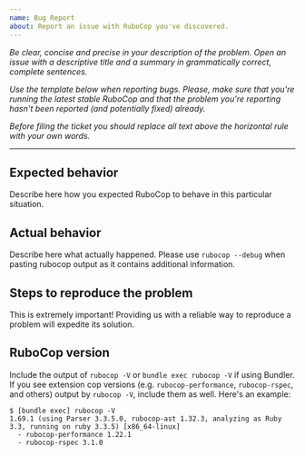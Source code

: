 ```yaml
---
name: Bug Report
about: Report an issue with RuboCop you've discovered.
---
```


*Be clear, concise and precise in your description of the problem.
Open an issue with a descriptive title and a summary in grammatically correct,
complete sentences.*

*Use the template below when reporting bugs. Please, make sure that
you're running the latest stable RuboCop and that the problem you're reporting
hasn't been reported (and potentially fixed) already.*

*Before filing the ticket you should replace all text above the horizontal
rule with your own words.*

--------

## Expected behavior

Describe here how you expected RuboCop to behave in this particular situation.

## Actual behavior

Describe here what actually happened.
Please use `rubocop --debug` when pasting rubocop output as it contains additional information.

## Steps to reproduce the problem

This is extremely important! Providing us with a reliable way to reproduce
a problem will expedite its solution.

## RuboCop version

Include the output of `rubocop -V` or `bundle exec rubocop -V` if using Bundler.
If you see extension cop versions (e.g. `rubocop-performance`, `rubocop-rspec`, and others)
output by `rubocop -V`, include them as well. Here's an example:

```
$ [bundle exec] rubocop -V
1.69.1 (using Parser 3.3.5.0, rubocop-ast 1.32.3, analyzing as Ruby 3.3, running on ruby 3.3.5) [x86_64-linux]
  - rubocop-performance 1.22.1
  - rubocop-rspec 3.1.0
```
